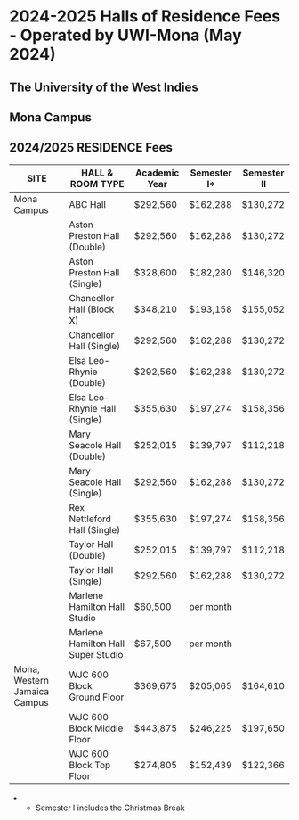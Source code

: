 # 2024-2025 Halls of Residence Fees - Operated by UWI-Mona (May 2024)

<!-- image -->

## The University of the West Indies

## Mona Campus

## 2024/2025 RESIDENCE Fees

| SITE                          | HALL &amp; ROOM TYPE                   | Academic Year   | Semester I*   | Semester II   |
|-------------------------------|------------------------------------|-----------------|---------------|---------------|
| Mona Campus                   | ABC Hall                           | $292,560        | $162,288      | $130,272      |
|                               | Aston Preston Hall (Double)        | $292,560        | $162,288      | $130,272      |
|                               | Aston Preston Hall (Single)        | $328,600        | $182,280      | $146,320      |
|                               | Chancellor Hall (Block X)          | $348,210        | $193,158      | $155,052      |
|                               | Chancellor Hall (Single)           | $292,560        | $162,288      | $130,272      |
|                               | Elsa Leo-Rhynie (Double)           | $292,560        | $162,288      | $130,272      |
|                               | Elsa Leo-Rhynie Hall  (Single)     | $355,630        | $197,274      | $158,356      |
|                               | Mary Seacole Hall (Double)         | $252,015        | $139,797      | $112,218      |
|                               | Mary Seacole Hall (Single)         | $292,560        | $162,288      | $130,272      |
|                               | Rex Nettleford Hall (Single)       | $355,630        | $197,274      | $158,356      |
|                               | Taylor Hall (Double)               | $252,015        | $139,797      | $112,218      |
|                               | Taylor Hall (Single)               | $292,560        | $162,288      | $130,272      |
|                               | Marlene Hamilton Hall Studio       | $60,500         | per month     |               |
|                               | Marlene Hamilton Hall Super Studio | $67,500         | per month     |               |
| Mona, Western  Jamaica Campus | WJC 600 Block Ground Floor         | $369,675        | $205,065      | $164,610      |
|                               | WJC 600 Block Middle Floor         | $443,875        | $246,225      | $197,650      |
|                               | WJC 600 Block Top Floor            | $274,805        | $152,439      | $122,366      |

- * Semester I includes the Christmas Break